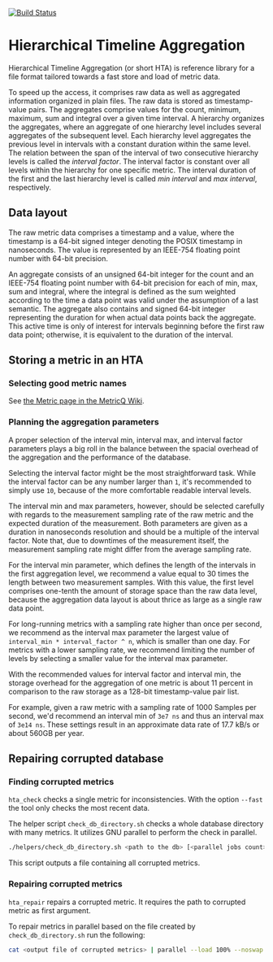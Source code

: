 [![Build Status](https://travis-ci.com/metricq/hta.svg?branch=master)](https://travis-ci.com/metricq/hta)

Hierarchical Timeline Aggregation
=================================

Hierarchical Timeline Aggregation (or short HTA) is reference library for a file format tailored towards a fast store and load of metric data.

To speed up the access, it comprises raw data as well as aggregated information organized in plain files. The raw data is stored as timestamp-value pairs. The aggregates comprise values for the count, minimum, maximum, sum and integral over a given time interval. A hierarchy organizes the aggregates, where an aggregate of one hierarchy level includes several aggregates of the subsequent level. Each hierarchy level aggregates the previous level in intervals with a constant duration within the same level. The relation between the span of the interval of two consecutive hierarchy levels is called the *interval factor*. The interval factor is constant over all levels within the hierarchy for one specific metric.  The interval duration of the first and the last hierarchy level is called *min interval* and *max interval*, respectively.


Data layout
-----------

The raw metric data comprises a timestamp and a value, where the timestamp is a 64-bit signed integer denoting the POSIX timestamp in nanoseconds. The value is represented by an IEEE-754 floating point number with 64-bit precision.

An aggregate consists of an unsigned 64-bit integer for the count and an IEEE-754 floating point number with 64-bit precision for each of min, max, sum and integral, where the integral is defined as the sum weighted according to the time a data point was valid under the assumption of a last semantic. The aggregate also contains and signed 64-bit integer representing the duration for when actual data points back the aggregate. This active time is only of interest for intervals beginning before the first raw data point; otherwise, it is equivalent to the duration of the interval.


Storing a metric in an HTA
--------------------------

### Selecting good metric names

See [the Metric page in the MetricQ Wiki](https://github.com/metricq/metricq/wiki/Metrics#selecting-good-metric-names).

### Planning the aggregation parameters

A proper selection of the interval min, interval max, and interval factor parameters plays a big roll in the balance between the spacial overhead of the aggregation and the performance of the database.

Selecting the interval factor might be the most straightforward task. While the interval factor can be any number larger than `1`, it's recommended to simply use `10`, because of the more comfortable readable interval levels.

The interval min and max parameters, however, should be selected carefully with regards to the measurement sampling rate of the raw metric and the expected duration of the measurement. Both parameters are given as a duration in nanoseconds resolution and should be a multiple of the interval factor. Note that, due to downtimes of the measurement itself, the measurement sampling rate might differ from the average sampling rate.

For the interval min parameter, which defines the length of the intervals in the first aggregation level, we recommend a value equal to 30 times the length between two measurement samples. With this value, the first level comprises one-tenth the amount of storage space than the raw data level, because the aggregation data layout is about thrice as large as a single raw data point.

For long-running metrics with a sampling rate higher than once per second, we recommend as the interval max parameter the largest value of `interval_min * interval_factor ^ n`, which is smaller than one day. For metrics with a lower sampling rate, we recommend limiting the number of levels by selecting a smaller value for the interval max parameter.

With the recommended values for interval factor and interval min, the storage overhead for the aggregation of one metric is about 11 percent in comparison to the raw storage as a 128-bit timestamp-value pair list.

For example, given a raw metric with a sampling rate of 1000 Samples per second, we'd recommend an interval min of `3e7 ns` and thus an interval max of `3e14 ns`. These settings result in an approximate data rate of 17.7 kB/s or about 560GB per year.

Repairing corrupted database
----------------------------

### Finding corrupted metrics

```hta_check``` checks a single metric for inconsistencies. With the option ```--fast``` the tool only checks the most recent data.

The helper script ```check_db_directory.sh``` checks a whole database directory with many metrics. It utilizes GNU parallel to perform the check in parallel.

```bash
./helpers/check_db_directory.sh <path to the db> [<parallel jobs count>]
```

This script outputs a file containing all corrupted metrics.

### Repairing corrupted metrics

```hta_repair``` repairs a corrupted metric. It requires the path to corrupted metric as first argument.

To repair metrics in parallel based on the file created by ```check_db_directory.sh``` run the following:

```bash
cat <output file of corrupted metrics> | parallel --load 100% --noswap --jobs <parallel jobs count> --results <folder for stdout and stderr of parallel programs> --eta <path to hta_repair, e.g. ./build/hta_repair> <path to db directory>/{}
```

